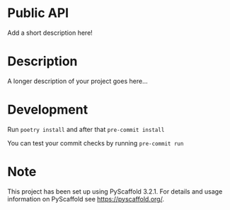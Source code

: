 
Public API
==========


Add a short description here!


Description
===========

A longer description of your project goes here...

Development
===========

Run `poetry install`
and after that `pre-commit install`

You can test your commit checks by running
`pre-commit run`

Note
====

This project has been set up using PyScaffold 3.2.1. For details and usage
information on PyScaffold see https://pyscaffold.org/.
